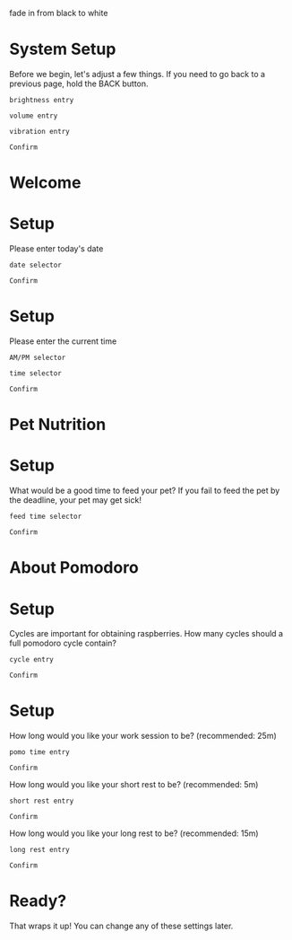 fade in from black to white

# System Setup
Before we begin, let's adjust a few things. If you need to go back to a previous page, hold the BACK button.

`brightness entry`

`volume entry`

`vibration entry`

`Confirm`

# Welcome
<!-- Introduce pet -->

# Setup
Please enter today's date

`date selector`

`Confirm`

# Setup
Please enter the current time

`AM/PM selector`

`time selector`

`Confirm`

# Pet Nutrition
<!-- Explain pet nutrition -->

# Setup
What would be a good time to feed your pet? If you fail to feed the pet by the deadline, your pet may get sick!

`feed time selector`

`Confirm`

# About Pomodoro
<!-- Explain pomodoro -->

# Setup
Cycles are important for obtaining raspberries. How many cycles should a full pomodoro cycle contain?

`cycle entry`

`Confirm`

# Setup
How long would you like your work session to be? (recommended: 25m)

`pomo time entry`

`Confirm`

How long would you like your short rest to be? (recommended: 5m)

`short rest entry`

`Confirm`

How long would you like your long rest to be? (recommended: 15m)

`long rest entry`

`Confirm`

# Ready?
That wraps it up! You can change any of these settings later.
